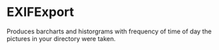 # EXIFExport
Produces barcharts and historgrams with frequency of time of day the pictures in your directory were taken.
